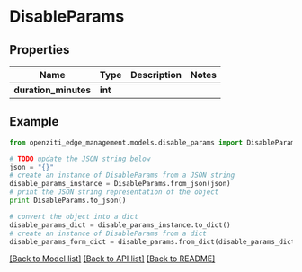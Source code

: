 # DisableParams


## Properties
Name | Type | Description | Notes
------------ | ------------- | ------------- | -------------
**duration_minutes** | **int** |  | 

## Example

```python
from openziti_edge_management.models.disable_params import DisableParams

# TODO update the JSON string below
json = "{}"
# create an instance of DisableParams from a JSON string
disable_params_instance = DisableParams.from_json(json)
# print the JSON string representation of the object
print DisableParams.to_json()

# convert the object into a dict
disable_params_dict = disable_params_instance.to_dict()
# create an instance of DisableParams from a dict
disable_params_form_dict = disable_params.from_dict(disable_params_dict)
```
[[Back to Model list]](../README.md#documentation-for-models) [[Back to API list]](../README.md#documentation-for-api-endpoints) [[Back to README]](../README.md)


